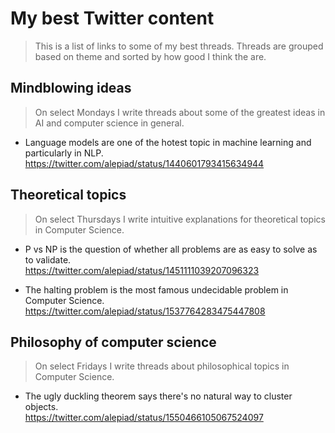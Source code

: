 # My best Twitter content

> This is a list of links to some of my best threads. Threads are grouped based on theme and sorted by how good I think the are.

## Mindblowing ideas

> On select Mondays I write threads about some of the greatest ideas in AI and computer science in general.

- Language models are one of the hotest topic in machine learning and particularly in NLP.
  https://twitter.com/alepiad/status/1440601793415634944

## Theoretical topics

> On select Thursdays I write intuitive explanations for theoretical topics in Computer Science.

- P vs NP is the question of whether all problems are as easy to solve as to validate.  
  https://twitter.com/alepiad/status/1451111039207096323
  
- The halting problem is the most famous undecidable problem in Computer Science.  
  https://twitter.com/alepiad/status/1537764283475447808
  
## Philosophy of computer science

> On select Fridays I write threads about philosophical topics in Computer Science.

- The ugly duckling theorem says there's no natural way to cluster objects.  
  https://twitter.com/alepiad/status/1550466105067524097
